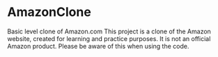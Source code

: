 # AmazonClone
Basic level clone of Amazon.com 
This project is a clone of the Amazon website, created for learning and practice purposes. It is not an official Amazon product. Please be aware of this when using the code.
